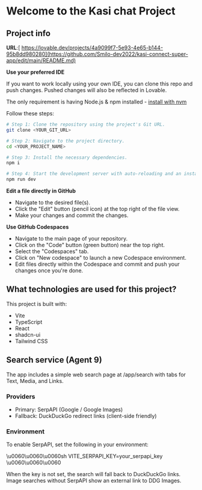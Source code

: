# Welcome to the Kasi chat Project

## Project info

**URL**:[ https://lovable.dev/projects/4a9099f7-5e93-4e65-b144-95b8dd980280](https://github.com/Smilo-dev2022/kasi-connect-super-app/edit/main/README.md)

**Use your preferred IDE**

If you want to work locally using your own IDE, you can clone this repo and push changes. Pushed changes will also be reflected in Lovable.

The only requirement is having Node.js & npm installed - [install with nvm](https://github.com/nvm-sh/nvm#installing-and-updating)

Follow these steps:

```sh
# Step 1: Clone the repository using the project's Git URL.
git clone <YOUR_GIT_URL>

# Step 2: Navigate to the project directory.
cd <YOUR_PROJECT_NAME>

# Step 3: Install the necessary dependencies.
npm i

# Step 4: Start the development server with auto-reloading and an instant preview.
npm run dev
```

**Edit a file directly in GitHub**

- Navigate to the desired file(s).
- Click the "Edit" button (pencil icon) at the top right of the file view.
- Make your changes and commit the changes.

**Use GitHub Codespaces**

- Navigate to the main page of your repository.
- Click on the "Code" button (green button) near the top right.
- Select the "Codespaces" tab.
- Click on "New codespace" to launch a new Codespace environment.
- Edit files directly within the Codespace and commit and push your changes once you're done.

## What technologies are used for this project?

This project is built with:

- Vite
- TypeScript
- React
- shadcn-ui
- Tailwind CSS


## Search service (Agent 9)

The app includes a simple web search page at \/app\/search with tabs for Text, Media, and Links.

### Providers

- Primary: SerpAPI (Google \/ Google Images)
- Fallback: DuckDuckGo redirect links (client-side friendly)

### Environment

To enable SerpAPI, set the following in your environment:

\u0060\u0060\u0060sh
VITE_SERPAPI_KEY=your_serpapi_key
\u0060\u0060\u0060

When the key is not set, the search will fall back to DuckDuckGo links. Image searches without SerpAPI show an external link to DDG Images.
